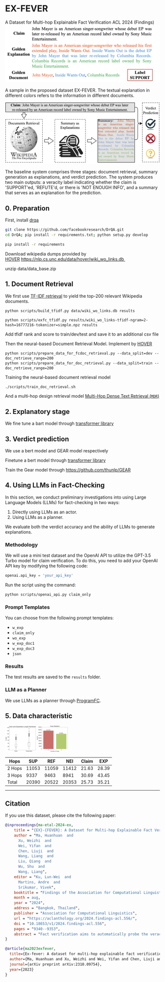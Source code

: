# EX-FEVER
A Dataset for Multi-hop Explainable Fact Verification
ACL 2024 (Findings)
![image-20230613210228175](data/example.png)

A sample in the proposed dataset EX-FEVER. The textual explanation in different colors refers to the information in different documents.

![baseline](data/baseline.png)

The baseline system comprises three stages: document retrieval, summary generation as explanations, and verdict prediction. The system produces two main outputs: a veracity label indicating whether the claim is 'SUPPORT'ed, 'REFUTE'd, or there is 'NOT ENOUGH INFO', and a summary that serves as an explanation for the prediction.

## 0. Preparation 

First, install [drqa](https://github.com/facebookresearch/DrQA/tree/main#installing-drqa)

```sh
git clone https://github.com/facebookresearch/DrQA.git
cd DrQA; pip install -r requirements.txt; python setup.py develop
```

```sh
pip install -r requirements
```

Download wikipedia dumps provided by [HOVER](https://github.com/hover-nlp/hover) https://nlp.cs.unc.edu/data/hover/wiki_wo_links.db 

unzip data/data_base.zip

## 1. Document Retrieval

We first use [TF-IDF retrieval](https://github.com/facebookresearch/DrQA/tree/main/scripts/retriever) to yield the top-200 relevant Wikipedia documents.

```shell
python scripts/build_tfidf.py data/wiki_wo_links.db results
```

```shell
python scripts/exfc_tfidf.py results/wiki_wo_links-tfidf-ngram=2-hash=16777216-tokenizer=simple.npz results
```

Add tfidf rank and score to train/dev/test and save it to an additional csv file

Then the neural-based Document Retrieval Model. Implement by [HOVER](https://github.com/hover-nlp/hover)

```shell
python scripts/prepare_data_for_fcdoc_retrieval.py --data_split=dev --doc_retrieve_range=200
python scripts/prepare_data_for_doc_retrieval.py --data_split=train --doc_retrieve_range=200
```

Training the neural-based document retrieval model

```sh
./scripts/train_doc_retrieval.sh
```

And a multi-hop design retrieval model [Multi-Hop Dense Text Retrieval (`MDR`)](https://github.com/facebookresearch/multihop_dense_retrieval#p-aligncentermulti-hop-dense-text-retrieval-mdrp)

## 2. Explanatory stage

We fine tune a bart model through [transformer library](https://github.com/huggingface/transformers/tree/main/examples/pytorch/text-generation)

## 3. Verdict prediction

We use a bert model and GEAR model respectively

Finetune a bert model through [transformer library](https://github.com/huggingface/transformers/tree/main/examples/pytorch/text-classification)

Train the Gear model through https://github.com/thunlp/GEAR

## 4. Using LLMs in Fact-Checking

In this section, we conduct preliminary investigations into using Large Language Models (LLMs) for fact-checking in two ways: 

1. Directly using LLMs as an actor.
2. Using LLMs as a planner.

We evaluate both the verdict accuracy and the ability of LLMs to generate explanations.

### Methodology

We will use a mini test dataset and the OpenAI API to utilize the GPT-3.5 Turbo model for claim verification. To do this, you need to add your OpenAI API key by modifying the following code:

```python
openai.api_key = 'your_api_key'
```

Run the script using the command:

```sh
python scripts/openai_api.py claim_only
```

### Prompt Templates

You can choose from the following prompt templates:

- `w_exp`
- `claim_only`
- `wo_exp`
- `w_exp_doc1`
- `w_exp_doc3`
- `json`

### Results

The test results are saved to the `results` folder.

### LLM as a Planner

We use LLMs as a planner through [ProgramFC](https://github.com/teacherpeterpan/ProgramFC).

## 5. Data characteristic
<img src="data/length.png" alt="length" style="zoom:10%;" /><img src="data/hopps.png" alt="hopps" style="zoom:10%;" />



| Hops   | SUP   | REF   | NEI   | Claim | EXP   |
|--------|-------|-------|-------|-------|-------|
| 2 Hops | 11053 | 11059 | 11412 | 21.63 | 28.39 |
| 3 Hops | 9337  | 9463  | 8941  | 30.69 | 43.45 |
| Total  | 20390 | 20522 | 20353 | 25.73 | 35.21 |

---

## Citation
If you use this dataset, please cite the following paper:


```bibtex
@inproceedings{ma-etal-2024-ex,
    title = "{EX}-{FEVER}: A Dataset for Multi-hop Explainable Fact Verification",
    author = "Ma, Huanhuan  and
      Xu, Weizhi  and
      Wei, Yifan  and
      Chen, Liuji  and
      Wang, Liang  and
      Liu, Qiang  and
      Wu, Shu  and
      Wang, Liang",
    editor = "Ku, Lun-Wei  and
      Martins, Andre  and
      Srikumar, Vivek",
    booktitle = "Findings of the Association for Computational Linguistics: ACL 2024",
    month = aug,
    year = "2024",
    address = "Bangkok, Thailand",
    publisher = "Association for Computational Linguistics",
    url = "https://aclanthology.org/2024.findings-acl.556/",
    doi = "10.18653/v1/2024.findings-acl.556",
    pages = "9340--9353",
    abstract = "Fact verification aims to automatically probe the veracity of a claim based on several pieces of evidence. Existing works are always engaging in accuracy improvement, let alone explainability, a critical capability of fact verification systems.Constructing an explainable fact verification system in a complex multi-hop scenario is consistently impeded by the absence of a relevant, high-quality dataset. Previous datasets either suffer from excessive simplification or fail to incorporate essential considerations for explainability. To address this, we present EX-FEVER, a pioneering dataset for multi-hop explainable fact verification. With over 60,000 claims involving 2-hop and 3-hop reasoning, each is created by summarizing and modifying information from hyperlinked Wikipedia documents. Each instance is accompanied by a veracity label and an explanation that outlines the reasoning path supporting the veracity classification. Additionally, we demonstrate a novel baseline system on our EX-FEVER dataset, showcasing document retrieval, explanation generation, and claim verification, and validate the significance of our dataset. Furthermore, we highlight the potential of utilizing Large Language Models in the fact verification task. We hope our dataset could make a significant contribution by providing ample opportunities to explore the integration of natural language explanations in the domain of fact verification."
}
```

```bibtex
@article{ma2023exfever,
  title={Ex-fever: A dataset for multi-hop explainable fact verification},
  author={Ma, Huanhuan and Xu, Weizhi and Wei, Yifan and Chen, Liuji and Wang, Liang and Liu, Qiang and Wu, Shu},
  journal={arXiv preprint arXiv:2310.09754},
  year={2023}
}
```
